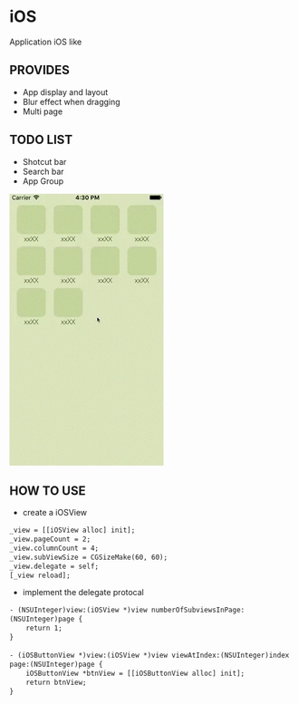 # iOS
Application iOS like
## PROVIDES
* App display and layout
* Blur effect when dragging
* Multi page

## TODO LIST
* Shotcut bar
* Search bar
* App Group

![](https://github.com/joexi/iOS/blob/master/readme.gif?raw=true)

## HOW TO USE
* create a iOSView
``` objc
_view = [[iOSView alloc] init];
_view.pageCount = 2;
_view.columnCount = 4;
_view.subViewSize = CGSizeMake(60, 60);
_view.delegate = self;
[_view reload];
```

* implement the delegate protocal
```
- (NSUInteger)view:(iOSView *)view numberOfSubviewsInPage:(NSUInteger)page {
    return 1;
}

- (iOSButtonView *)view:(iOSView *)view viewAtIndex:(NSUInteger)index page:(NSUInteger)page {
    iOSButtonView *btnView = [[iOSButtonView alloc] init];
    return btnView;
}
```
